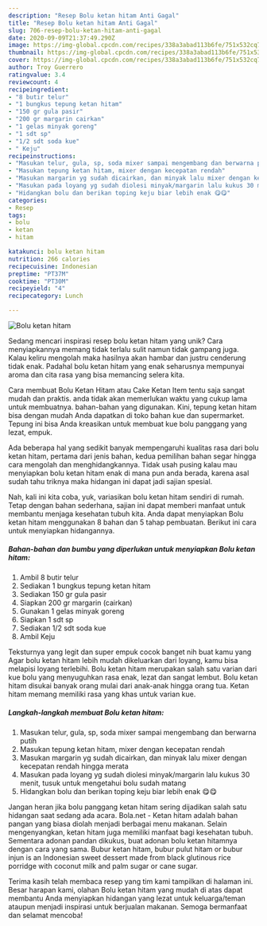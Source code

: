 ```yaml
---
description: "Resep Bolu ketan hitam Anti Gagal"
title: "Resep Bolu ketan hitam Anti Gagal"
slug: 706-resep-bolu-ketan-hitam-anti-gagal
date: 2020-09-09T21:37:49.290Z
image: https://img-global.cpcdn.com/recipes/338a3abad113b6fe/751x532cq70/bolu-ketan-hitam-foto-resep-utama.jpg
thumbnail: https://img-global.cpcdn.com/recipes/338a3abad113b6fe/751x532cq70/bolu-ketan-hitam-foto-resep-utama.jpg
cover: https://img-global.cpcdn.com/recipes/338a3abad113b6fe/751x532cq70/bolu-ketan-hitam-foto-resep-utama.jpg
author: Troy Guerrero
ratingvalue: 3.4
reviewcount: 4
recipeingredient:
- "8 butir telur"
- "1 bungkus tepung ketan hitam"
- "150 gr gula pasir"
- "200 gr margarin cairkan"
- "1 gelas minyak goreng"
- "1 sdt sp"
- "1/2 sdt soda kue"
- " Keju"
recipeinstructions:
- "Masukan telur, gula, sp, soda mixer sampai mengembang dan berwarna putih"
- "Masukan tepung ketan hitam, mixer dengan kecepatan rendah"
- "Masukan margarin yg sudah dicairkan, dan minyak lalu mixer dengan kecepatan rendah hingga merata"
- "Masukan pada loyang yg sudah diolesi minyak/margarin lalu kukus 30 menit, tusuk untuk mengetahui bolu sudah matang"
- "Hidangkan bolu dan berikan toping keju biar lebih enak 😋😋"
categories:
- Resep
tags:
- bolu
- ketan
- hitam

katakunci: bolu ketan hitam 
nutrition: 266 calories
recipecuisine: Indonesian
preptime: "PT37M"
cooktime: "PT30M"
recipeyield: "4"
recipecategory: Lunch

---
```



![Bolu ketan hitam](https://img-global.cpcdn.com/recipes/338a3abad113b6fe/751x532cq70/bolu-ketan-hitam-foto-resep-utama.jpg)

Sedang mencari inspirasi resep bolu ketan hitam yang unik? Cara menyiapkannya memang tidak terlalu sulit namun tidak gampang juga. Kalau keliru mengolah maka hasilnya akan hambar dan justru cenderung tidak enak. Padahal bolu ketan hitam yang enak seharusnya mempunyai aroma dan cita rasa yang bisa memancing selera kita.

Cara membuat Bolu Ketan Hitam atau Cake Ketan Item tentu saja sangat mudah dan praktis. anda tidak akan memerlukan waktu yang cukup lama untuk membuatnya. bahan-bahan yang digunakan. Kini, tepung ketan hitam bisa dengan mudah Anda dapatkan di toko bahan kue dan supermarket. Tepung ini bisa Anda kreasikan untuk membuat kue bolu panggang yang lezat, empuk.

Ada beberapa hal yang sedikit banyak mempengaruhi kualitas rasa dari bolu ketan hitam, pertama dari jenis bahan, kedua pemilihan bahan segar hingga cara mengolah dan menghidangkannya. Tidak usah pusing kalau mau menyiapkan bolu ketan hitam enak di mana pun anda berada, karena asal sudah tahu triknya maka hidangan ini dapat jadi sajian spesial.


Nah, kali ini kita coba, yuk, variasikan bolu ketan hitam sendiri di rumah. Tetap dengan bahan sederhana, sajian ini dapat memberi manfaat untuk membantu menjaga kesehatan tubuh kita. Anda dapat menyiapkan Bolu ketan hitam menggunakan 8 bahan dan 5 tahap pembuatan. Berikut ini cara untuk menyiapkan hidangannya.

<!--inarticleads1-->

##### Bahan-bahan dan bumbu yang diperlukan untuk menyiapkan Bolu ketan hitam:

1. Ambil 8 butir telur
1. Sediakan 1 bungkus tepung ketan hitam
1. Sediakan 150 gr gula pasir
1. Siapkan 200 gr margarin (cairkan)
1. Gunakan 1 gelas minyak goreng
1. Siapkan 1 sdt sp
1. Sediakan 1/2 sdt soda kue
1. Ambil  Keju


Teksturnya yang legit dan super empuk cocok banget nih buat kamu yang Agar bolu ketan hitam lebih mudah dikeluarkan dari loyang, kamu bisa melapisi loyang terlebihi. Bolu ketan hitam merupakan salah satu varian dari kue bolu yang menyuguhkan rasa enak, lezat dan sangat lembut. Bolu ketan hitam disukai banyak orang mulai dari anak-anak hingga orang tua. Ketan hitam memang memiliki rasa yang khas untuk varian kue. 

<!--inarticleads2-->

##### Langkah-langkah membuat Bolu ketan hitam:

1. Masukan telur, gula, sp, soda mixer sampai mengembang dan berwarna putih
1. Masukan tepung ketan hitam, mixer dengan kecepatan rendah
1. Masukan margarin yg sudah dicairkan, dan minyak lalu mixer dengan kecepatan rendah hingga merata
1. Masukan pada loyang yg sudah diolesi minyak/margarin lalu kukus 30 menit, tusuk untuk mengetahui bolu sudah matang
1. Hidangkan bolu dan berikan toping keju biar lebih enak 😋😋


Jangan heran jika bolu panggang ketan hitam sering dijadikan salah satu hidangan saat sedang ada acara. Bola.net - Ketan hitam adalah bahan pangan yang biasa diolah menjadi berbagai menu makanan. Selain mengenyangkan, ketan hitam juga memiliki manfaat bagi kesehatan tubuh. Sementara adonan pandan dikukus, buat adonan bolu ketan hitamnya dengan cara yang sama. Bubur ketan hitam, bubur pulut hitam or bubur injun is an Indonesian sweet dessert made from black glutinous rice porridge with coconut milk and palm sugar or cane sugar. 

Terima kasih telah membaca resep yang tim kami tampilkan di halaman ini. Besar harapan kami, olahan Bolu ketan hitam yang mudah di atas dapat membantu Anda menyiapkan hidangan yang lezat untuk keluarga/teman ataupun menjadi inspirasi untuk berjualan makanan. Semoga bermanfaat dan selamat mencoba!
